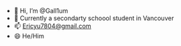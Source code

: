 - 👋 Hi, I’m @Gall1um
- 🌱 Currently a secondarty schoool student in Vancouver
- 📫 Ericyu7804@gmail.com
- 😄 He/Him

<!---
Gall1um/Gall1um is a ✨ special ✨ repository because its `README.md` (this file) appears on your GitHub profile.
You can click the Preview link to take a look at your changes.
--->
